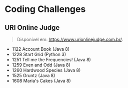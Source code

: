 # Coding Challenges

## URI Online Judge
> Disponível em: https://www.urionlinejudge.com.br/.
* 1122 Account Book (Java 8)
* 1228 Start Grid (Python 3)
* 1251 Tell me the Frequencies! (Java 8)
* 1259 Even and Odd (Java 8)
* 1260 Hardwood Species (Java 8)
* 1525 Gruntz (Java 8)
* 1608 Maria's Cakes (Java 8)
